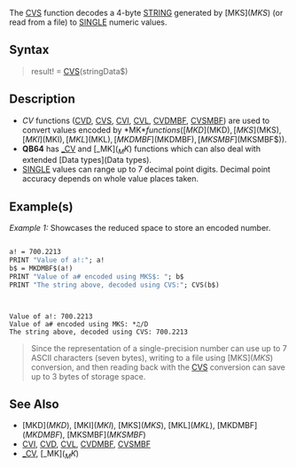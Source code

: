 The [CVS](CVS) function decodes a 4-byte [STRING](STRING) generated by [MKS$](MKS$) (or read from a file) to [SINGLE](SINGLE) numeric values.


## Syntax

>  result! = [CVS](CVS)(stringData$)


## Description

* *CV* functions ([CVD](CVD), [CVS](CVS), [CVI](CVI), [CVL](CVL), [CVDMBF](CVDMBF), [CVSMBF](CVSMBF)) are used to convert values encoded by *MK$* functions ([MKD$](MKD$), [MKS$](MKS$), [MKI$](MKI$), [MKL$](MKL$), [MKDMBF$](MKDMBF$), [MKSMBF$](MKSMBF$)).
* **QB64** has [_CV](_CV) and [_MK$](_MK$) functions which can also deal with extended [Data types](Data types).
* [SINGLE](SINGLE) values can range up to 7 decimal point digits. Decimal point accuracy depends on whole value places taken.


## Example(s)

*Example 1:* Showcases the reduced space to store an encoded number.

```vb

a! = 700.2213
PRINT "Value of a!:"; a!
b$ = MKDMBF$(a!)
PRINT "Value of a# encoded using MKS$: "; b$
PRINT "The string above, decoded using CVS:"; CVS(b$)

```

```text


Value of a!: 700.2213
Value of a# encoded using MKS: *♫/D
The string above, decoded using CVS: 700.2213

```

> Since the representation of a single-precision number can use up to 7 ASCII characters (seven bytes), writing to a file using [MKS$](MKS$) conversion, and then reading back with the [CVS](CVS) conversion can save up to 3 bytes of storage space.


## See Also

* [MKD$](MKD$), [MKI$](MKI$), [MKS$](MKS$), [MKL$](MKL$), [MKDMBF$](MKDMBF$), [MKSMBF$](MKSMBF$)
* [CVI](CVI), [CVD](CVD), [CVL](CVL), [CVDMBF](CVDMBF), [CVSMBF](CVSMBF)
* [_CV](_CV), [_MK$](_MK$)




